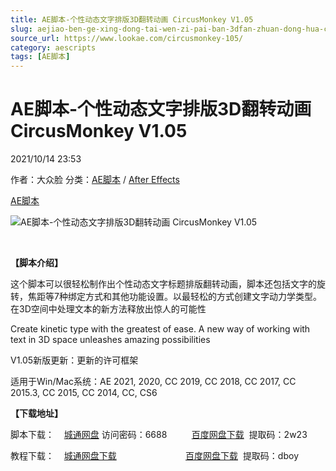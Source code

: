```yaml
---
title: AE脚本-个性动态文字排版3D翻转动画 CircusMonkey V1.05
slug: aejiao-ben-ge-xing-dong-tai-wen-zi-pai-ban-3dfan-zhuan-dong-hua-circusmonkey-v1-05
source_url: https://www.lookae.com/circusmonkey-105/
category: aescripts
tags: [AE脚本]
---
```

# AE脚本-个性动态文字排版3D翻转动画 CircusMonkey V1.05

2021/10/14 23:53

作者：大众脸
分类：[AE脚本](https://www.lookae.com/after-effects/aescripts/) / [After Effects](https://www.lookae.com/after-effects/)

[AE脚本](https://www.lookae.com/tag/ae%e8%84%9a%e6%9c%ac/)

![AE脚本-个性动态文字排版3D翻转动画 CircusMonkey V1.05](https://www.lookae.com/wp-content/uploads/2019/04/CircusMonkey-103.jpg "AE脚本-个性动态文字排版3D翻转动画 CircusMonkey V1.05-LookAE.com")

﻿

**【脚本介绍】**

这个脚本可以很轻松制作出个性动态文字标题排版翻转动画，脚本还包括文字的旋转，焦距等7种绑定方式和其他功能设置。以最轻松的方式创建文字动力学类型。 在3D空间中处理文本的新方法释放出惊人的可能性

Create kinetic type with the greatest of ease. A new way of working with text in 3D space unleashes amazing possibilities

V1.05新版更新：更新的许可框架

适用于Win/Mac系统：AE 2021, 2020, CC 2019, CC 2018, CC 2017, CC 2015.3, CC 2015, CC 2014, CC, CS6

**【下载地址】**

脚本下载：    [城通网盘](https://url62.ctfile.com/f/680462-517662579-387eba) 访问密码：6688          [百度网盘下载](https://pan.baidu.com/s/1D_tlvCXZMFFsFEYxQ2eePw)  提取码：2w23

教程下载：    [城通网盘下载](https://lookae.400gb.com/file/136012445)                            [百度网盘下载](https://pan.baidu.com/s/1XMkHChnAgHprshG-2U311Q)  提取码：dboy
